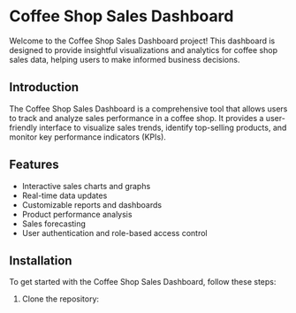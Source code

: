# Coffee Shop Sales Dashboard

Welcome to the Coffee Shop Sales Dashboard project! This dashboard is designed to provide insightful visualizations and analytics for coffee shop sales data, helping users to make informed business decisions.


## Introduction

The Coffee Shop Sales Dashboard is a comprehensive tool that allows users to track and analyze sales performance in a coffee shop. It provides a user-friendly interface to visualize sales trends, identify top-selling products, and monitor key performance indicators (KPIs).

## Features

- Interactive sales charts and graphs
- Real-time data updates
- Customizable reports and dashboards
- Product performance analysis
- Sales forecasting
- User authentication and role-based access control

## Installation

To get started with the Coffee Shop Sales Dashboard, follow these steps:

1. Clone the repository:
   ```bash https://github.com/Manmohan-Choudhary/Coffee_Shop_Sales_Dashboard.git
   
